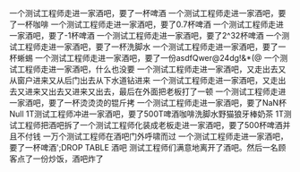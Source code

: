 <!--
 * @Description: 
 * @Author: ChangJ
 * @Date: 2019-09-17 18:47:08
 * @LastEditors: 石东昭
 * @LastEditTime: 2019-09-18 19:55:24
 -->
一个测试工程师走进一家酒吧，要了一杯啤酒
一个测试工程师走进一家酒吧，要了一杯咖啡
一个测试工程师走进一家酒吧，要了0.7杯啤酒
一个测试工程师走进一家酒吧，要了-1杯啤酒
一个测试工程师走进一家酒吧，要了2^32杯啤酒
一个测试工程师走进一家酒吧，要了一杯洗脚水
一个测试工程师走进一家酒吧，要了一杯蜥蜴
一个测试工程师走进一家酒吧，要了一份asdfQwer@24dg!&*(@
一个测试工程师走进一家酒吧，什么也没要
一个测试工程师走进一家酒吧，又走出去又从窗户进来又从后门出去从下水道钻进来
一个测试工程师走进一家酒吧，又走出去又进来又出去又进来又出去，最后在外面把老板打了一顿
一个测试工程师走进一家酒吧，要了一杯烫烫烫的锟斤拷
一个测试工程师走进一家酒吧，要了NaN杯Null
1T测试工程师冲进一家酒吧，要了500T啤酒咖啡洗脚水野猫狼牙棒奶茶
1T测试工程师把酒吧拆了一个测试工程师化装成老板走进一家酒吧，要了500杯啤酒并且不付钱
一万个测试工程师在酒吧门外呼啸而过
一个测试工程师走进一家酒吧，要了一杯啤酒';DROP TABLE 酒吧
测试工程师们满意地离开了酒吧。然后一名顾客点了一份炒饭，酒吧炸了
